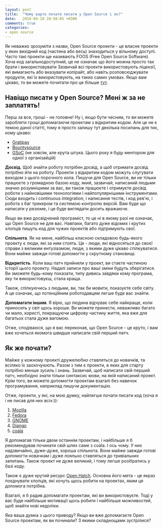 ```yaml
---
layout: post
title:  "Чому варто почати писати у Open Source і як?"
date:   2016-04-18 20:58:05 +0300
comments: true
categories:
- open source
---
```


Як неважко зрозуміти з назви, Open Source проекти - це власне проекти у яких вихідний код (частина або весь) знаходиться у вільному доступі.
Часто такі проекти ще називають FOOS (Free Open Source Software).
Хоча код загальнодоступний, це не означає що його можна просто так брати і використовувати
Зазвичай всі проекти використовують ліцензії, які вимагають або вказувати копірайт, або навіть розповсюджувати продукти, які їх
використовують, на таких самих умовах.
Якщо вам цікаво, то ви можете почитати про це більше [тут](http://choosealicense.com/).

## Навіщо писати у Open Source? Мені ж за не заплатять!

Перш за все, гроші - не головне!
Ну і, якщо бути чесним, то ви можете заробляти гроші допомагаючи проектам з відкритим кодом.
Але це не є темою даної статті, тому я просто залишу тут декілька посилань для тих, кому цікаво:

* [Gratipay](https://gratipay.com/)
* [Bountysource](https://www.bountysource.com/)
* [GSoC](https://developers.google.com/open-source/gsoc/) (не зовсім, але крута штука. Цього року я буду ментором для одної з
  організайцій)

**Досвід**. Щоб знайти роботу потрібен досвід, а щоб отримати досвід потрібно йти на роботу. Проекти з відкритим
кодом можуть слугувати виходом з цього порочного кола. Пишучи для Open Source, ви не тільки працюєте з громадною базою
коду, який, зазвичай, написаний людьми значно розумнішими за вас, ви також працюєте і отримуєте досвід роботи з найновішими
технологіями і найпопулярнішими інструментами. Сюди входить і continuous integration, і написання тестів, і код рев'ю, і робота з баг
трекером та системою контролю версій. Вам буде що написати у резюме, і це буде виглядати досить вражаюче.

Якщо ви вже досвідчений програміст, то це ні в якому разі не означає, що Open Source не для вас. Навпаки,
багато дуже відомих і крутих хлопців пишуть код для чужих проектів або підтримують свої.

**Спільнота**. Як на мене, найбільш класною складовою будь-якого проекту є люди, які за ним стоять. Це - люди, які відносяться 
до своєї справи з великим ентузіазмом, люди, з якими дуже цікаво спілкуватися. Вони майже завжди готові допомогти у скрутному
становищі.

**Відкритість**. Коли ваш патч прийняли у проект, ви стаєте частиною історії цього проекту. Надалі записи про ваші зміни
будуть зберігатися. Ви зможете будь-кому показати, типу дивись завдяки кому програма, яку ти використовуєш, стала краща.

Також, спілкуючись з людьми, ви, так би мовити, показуєте себе світу. А це означає, що потенційним роботодавцям легше
буде вас знайти.

**Допомагати іншим**. Я вірю, що людина відчуває себе найкраще, коли приносить у світ щось хороше. Ви можете принести, неважливо
багато чи мало, користі, покращуючи цифрову частину життя, яка вже для багатьох стала дуже вагомою.

Отже, сподіваюся, що я вас переконав, що Open Source - це круто, і вам вже хочеться якомога швидше написати свій перший патч.

## Як же почати?

Майже у кожному проекті дружелюбно ставляться до новачків, та всіляко їх заохочуюють. Разом з тим є проекти, в яких для старту 
потрібно менше зусиль і знань. Зазвичай, щоб написати свій перший патч, необхідно знати тільки синтаксис мови, на якій
написаний проект. Крім того, ви можете допомогти проектам взагалі без навичок програмування, наприклад пишучи
документацію.

Отже, проекти, у які, на мою думку, найлегше почати писати код (хоча я і не писав для них всіх:)):

1. [Mozilla](https://developer.mozilla.org/en-US/docs/Mozilla/Developer_guide/Introduction)
2. [Fedora](https://fedoraproject.org/wiki/Contribute)
3. [GNOME](https://wiki.gnome.org/Newcomers)
4. [Django](https://docs.djangoproject.com/en/dev/internals/contributing/)
5. [coala](http://coala.readthedocs.org/en/latest/Getting_Involved/Newcomers.html)

Я допомагав тільки двом останнім проектам, і найбільше я б рекомендував починати свій шлях саме з coala. І ось
чому. У них надзвичайно, дуже-дуже, хороша спільнота. Вони майже завжди готові допомогти новачкам і дуже лояльно
ставляться до тривіальних запитань. Також проект не дуже великий, і тому легше розібратись у базі коду.

Також є дуже крутий ресурс [Open Hatch](https://openhatch.org/). Основна його мета - це якраз поєднувати хлопців, які хочуть щось
робити на проектах, яким ця допомога потрібна.

Взагалі, я б радив допомагати проектам, які ви використовуєте. Тоді у вас буде найбільше мотивації щось робити і
найбільше можливостей, щоб знайти нові недоліки.

Яка ваша думка з цього приводу? Якщо ви вже допомагаєте Open Source проектам, як ви починали? З якими складнощами
зустрілися?
